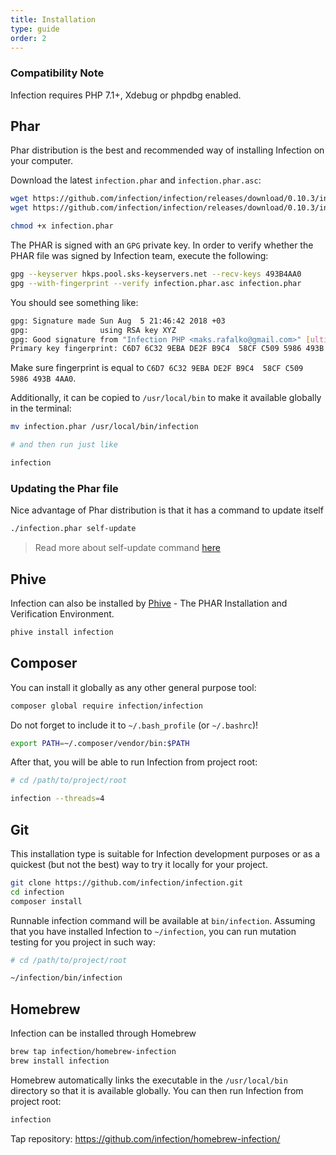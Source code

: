 ```yaml
---
title: Installation
type: guide
order: 2
---
```


### Compatibility Note

Infection requires PHP 7.1+, Xdebug or phpdbg enabled.

## Phar

Phar distribution is the best and recommended way of installing Infection on your computer.

Download the latest `infection.phar` and `infection.phar.asc`:

``` bash
wget https://github.com/infection/infection/releases/download/0.10.3/infection.phar
wget https://github.com/infection/infection/releases/download/0.10.3/infection.phar.asc

chmod +x infection.phar
```

The PHAR is signed with an `GPG` private key. In order to verify whether the PHAR file was signed by Infection team, execute the following:

```bash
gpg --keyserver hkps.pool.sks-keyservers.net --recv-keys 493B4AA0
gpg --with-fingerprint --verify infection.phar.asc infection.phar
```

You should see something like:

```bash
gpg: Signature made Sun Aug  5 21:46:42 2018 +03
gpg:                using RSA key XYZ
gpg: Good signature from "Infection PHP <maks.rafalko@gmail.com>" [ultimate]
Primary key fingerprint: C6D7 6C32 9EBA DE2F B9C4  58CF C509 5986 493B 4AA0
```

Make sure fingerprint is equal to `C6D7 6C32 9EBA DE2F B9C4  58CF C509 5986 493B 4AA0`.

Additionally, it can be copied to `/usr/local/bin` to make it available globally in the terminal:
 
``` bash
mv infection.phar /usr/local/bin/infection

# and then run just like

infection
```

### Updating the Phar file

Nice advantage of Phar distribution is that it has a command to update itself

``` bash
./infection.phar self-update
```

> Read more about self-update command [here](/guide/usage.html#Updating-Phar-distribution)

## Phive

Infection can also be installed by [Phive](https://phar.io/) - The PHAR Installation and Verification Environment.

```bash
phive install infection
```

## Composer

You can install it globally as any other general purpose tool:

``` bash
composer global require infection/infection
```

Do not forget to include it to `~/.bash_profile` (or `~/.bashrc`)!

``` bash
export PATH=~/.composer/vendor/bin:$PATH
```

After that, you will be able to run Infection from project root:

``` bash
# cd /path/to/project/root

infection --threads=4
```

## Git

<p class="tip">This installation type is suitable for Infection development purposes or as a quickest (but not the best) way to try it locally for your project. </p>

``` bash
git clone https://github.com/infection/infection.git
cd infection
composer install
```

Runnable infection command will be available at `bin/infection`. Assuming that you have installed Infection to `~/infection`, you can run mutation testing for you project in such way:

``` bash
# cd /path/to/project/root

~/infection/bin/infection
```

## Homebrew

Infection can be installed through Homebrew

``` bash
brew tap infection/homebrew-infection
brew install infection
```

Homebrew automatically links the executable in the `/usr/local/bin` directory so that it is available globally.
You can then run Infection from project root:

``` bash
infection
```

Tap repository: https://github.com/infection/homebrew-infection/

